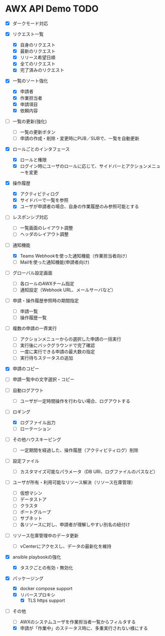 AWX API Demo TODO
=================

* [x] ダークモード対応

* [x] リクエスト一覧
  - [x] 自身のリクエスト
  - [x] 最新のリクエスト
  - [x] リリース希望日順
  - [x] 全てのリクエスト
  - [x] 完了済みのリクエスト

* [x] 一覧のソート強化
  - [x] 申請者
  - [x] 作業担当者
  - [x] 申請項目
  - [x] 依頼内容

* [ ] 一覧の更新(強化)
  - [ ] 一覧の更新ボタン
  - [ ] 申請の作成・削除・変更時にPUB／SUBで、一覧を自動更新

* [x] ロールごとのインタフェース
  - [x] ロールと権限
  - [x] ログイン時にユーザのロールに応じて、サイドバーとアクションメニューを変更
     
* [x] 操作履歴
  - [x] アクティビティログ
  - [x] サイドバーで一覧を参照
  - [x] ユーザが申請者の場合、自身の作業履歴のみ参照可能とする

* [ ] レスポンシブ対応
  - [ ] 一覧画面のレイアウト調整
  - [ ] ヘッダのレイアウト調整

* [ ] 通知機能
  - [x] Teams Webhookを使った通知機能（作業担当者向け）
  - [ ] Mailを使った通知機能(申請者向け)

* [ ] グローバル設定画面
  - [ ] 各ロールのAWXチーム指定
  - [ ] 通知設定（Webhook URL、メールサーバなど）

* [ ] 申請・操作履歴参照時の期間指定
  - [ ] 申請一覧
  - [ ] 操作履歴一覧

* [ ] 複数の申請の一斉実行
  - [ ] アクションメニューからの選択した申請の一括実行
  - [ ] 実行後にバックグラウンドで完了確認
  - [ ] 一度に実行できる申請の最大数の指定
  - [ ] 実行待ちステータスの追加

* [x] 申請のコピー

* [ ] 申請一覧中の文字選択・コピー

* [ ] 自動ログアウト
  - [ ] ユーザが一定時間操作を行わない場合、ログアウトする

* [ ] ロギング
  - [x] ログファイル出力
  - [ ] ローテーション

* [ ] その他ハウスキーピング
  - [ ] 一定期間を経過した、操作履歴（アクティビティログ）削除

* [ ] 設定ファイル
  - [ ] カスタマイズ可能なパラメータ（DB URI、ログファイルのパスなど）

* [ ] ユーザが所有・利用可能なリソース解決（リソース在庫管理）
  - [ ] 仮想マシン
  - [ ] データストア
  - [ ] クラスタ
  - [ ] ポートグループ
  - [ ] サブネット
  - [ ] 各リソースに対し、申請者が理解しやすい別名の紐付け

* [ ] リソース在庫管理中のデータ更新
  - [ ] vCenterにアクセスし、データの最新化を維持

* [x] ansible playbookの強化
  - [x] タスクごとの有効・無効化

* [x] パッケージング
  - [x] docker compose support
  - [x] リバースプロキシ
    - [x] TLS https support

* [ ] その他
  - [ ] AWXのシステムユーザを作業担当者一覧からフィルタする
  - [x] 申請が「作業中」のステータス時に、多重実行されない様にする
